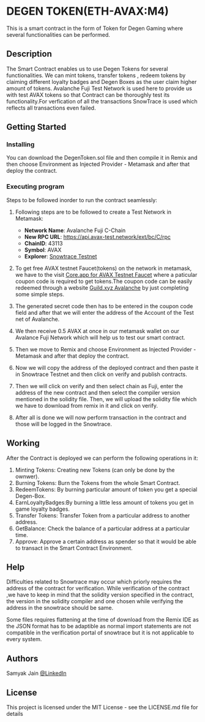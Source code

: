 # DEGEN TOKEN(ETH-AVAX:M4)

This is a smart contract in the form of Token for Degen Gaming where several functionalities can be performed.

## Description

The Smart Contract enables us to use Degen Tokens for several functionalities. We can mint tokens, transfer tokens , redeem tokens by claiming different loyalty badges and Degen Boxes as the user claim higher amount of tokens. Avalanche Fuji Test Network is used here to provide us with test AVAX tokens so that Contract can be thoroughly test its functionality.For verfication of all the transactions SnowTrace is used which reflects all transactions even failed.

## Getting Started

### Installing

You can download the DegenToken.sol file and then compile it in Remix and then choose Environment as Injected Provider - Metamask and after that deploy the contract.

### Executing program

Steps to be followed inorder to run the contract seamlessly:

1. Following steps are to be followed to create a Test Network in Metamask:
   - **Network Name**: Avalanche Fuji C-Chain
   - **New RPC URL**: https://api.avax-test.network/ext/bc/C/rpc
   - **ChainID**: 43113
   - **Symbol**: AVAX
   - **Explorer**: [Snowtrace Testnet](https://testnet.snowtrace.io/)
 
2. To get free AVAX testnet Faucet(tokens) on the network in metamask, we have to the visit [Core.app for AVAX Testnet Faucet](https://core.app/en/tools/testnet-faucet/?subnet=c&token=c) where a paticular coupon code is required to get tokens.The coupon code can be easily redeemed through a website [Guild.xyz Avalanche](https://guild.xyz/avalanche) by just completing some simple steps.
   
3. The generated secret code then has to be entered in the coupon code field and after that we will enter the address of the Account of the Test net of Avalanche.
   
4. We then receive 0.5 AVAX at once in our metamask wallet on our Avalance Fuji Network which will help us to test our smart contract.

5. Then we move to Remix and choose Environment as Injected Provider - Metamask and after that deploy the contract.

6. Now we will copy the address of the deployed contract and then paste it in Snowtrace Testnet and then click on verify and publish contracts.

7. Then we will click on verify and then select chain as Fuji, enter the address of the new contract and then select the compiler version mentioned in the solidity file. Then, we will upload the solidity file which we have to download from remix in it and click on verify.

8. After all is done we will now perform transaction in the contract and those will be logged in the Snowtrace.


## Working

After the Contract is deployed we can perform the following operations in it:

1. Minting Tokens: Creating new Tokens (can only be done by the ownwer).
2. Burning Tokens: Burn the Tokens from the whole Smart Contract.
3. RedeemTokens: By burning particular amount of token you get a special Degen-Box.
4. EarnLoyaltyBadges:By burning a little less amount of tokens you get in game loyalty badges.
5. Transfer Tokens: Transfer Token from a particular address to another address.
6. GetBalance: Check the balance of a particular address at a particular time.
7. Approve: Approve a certain address as spender so that it would be able to transact in the Smart Contract Environment.

## Help

Difficulties related to Snowtrace may occur which priorly requires the address of the contract for verification. While verification of the contract ,we have to keep in mind that the solidity version specified in the contract, the version in the solidity compiler and one chosen while verifying the address in the snowtrace should be same.

Some files requires flattening at the time of download from the Remix IDE as the JSON format has to be adaptible as normal import statements are not compatible in the verification portal of snowtrace but it is not applicable to every system.

## Authors

Samyak Jain 
[@LinkedIn](https://www.linkedin.com/in/samyak-jain-179710233/)


## License

This project is licensed under the MIT License - see the LICENSE.md file for details
